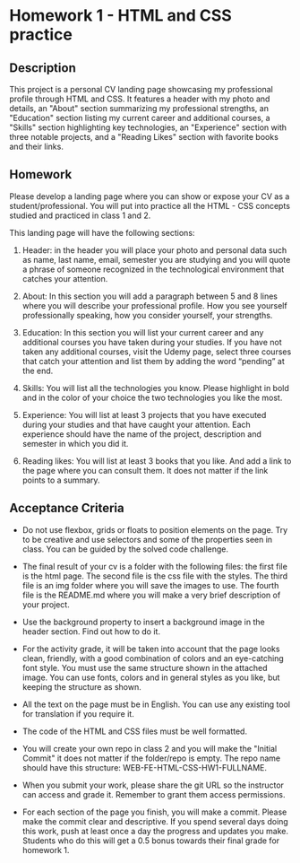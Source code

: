 # Homework 1 - HTML and CSS practice

## Description

This project is a personal CV landing page showcasing my professional profile through HTML and CSS. It features a header with my photo and details, an "About" section summarizing my professional strengths, an "Education" section listing my current career and additional courses, a "Skills" section highlighting key technologies, an "Experience" section with three notable projects, and a "Reading Likes" section with favorite books and their links.

## Homework

Please develop a landing page where you can show or expose your CV as a student/professional. You will put into practice all the HTML - CSS concepts studied and practiced in class 1 and 2.

This landing page will have the following sections:

1. Header: in the header you will place your photo and personal data such as name, last name, email, semester you are studying and you will quote a phrase of someone recognized in the technological environment that catches your attention.

2. About: In this section you will add a paragraph between 5 and 8 lines where you will describe your professional profile. How you see yourself professionally speaking, how you consider yourself, your strengths.

3. Education: In this section you will list your current career and any additional courses you have taken during your studies. If you have not taken any additional courses, visit the Udemy page, select three courses that catch your attention and list them by adding the word “pending” at the end.

4. Skills: You will list all the technologies you know. Please highlight in bold and in the color of your choice the two technologies you like the most.

5. Experience: You will list at least 3 projects that you have executed during your studies and that have caught your attention. Each experience should have the name of the project, description and semester in which you did it.

6. Reading likes: You will list at least 3 books that you like. And add a link to the page where you can consult them. It does not matter if the link points to a summary.

## Acceptance Criteria

- Do not use flexbox, grids or floats to position elements on the page. Try to be creative and use selectors and some of the properties seen in class. You can be guided by the solved code challenge.

- The final result of your cv is a folder with the following files: the first file is the html page. The second file is the css file with the styles. The third file is an img folder where you will save the images to use. The fourth file is the README.md where you will make a very brief description of your project.

- Use the background property to insert a background image in the header section. Find out how to do it.

- For the activity grade, it will be taken into account that the page looks clean, friendly, with a good combination of colors and an eye-catching font style. You must use the same structure shown in the attached image. You can use fonts, colors and in general styles as you like, but keeping the structure as shown.

- All the text on the page must be in English. You can use any existing tool for translation if you require it.

- The code of the HTML and CSS files must be well formatted.

- You will create your own repo in class 2 and you will make the "Initial Commit" it does not matter if the folder/repo is empty. The repo name should have this structure: WEB-FE-HTML-CSS-HW1-FULLNAME.

- When you submit your work, please share the git URL so the instructor can access and grade it. Remember to grant them access permissions.

- For each section of the page you finish, you will make a commit. Please make the commit clear and descriptive. If you spend several days doing this work, push at least once a day the progress and updates you make. Students who do this will get a 0.5 bonus towards their final grade for homework 1.
